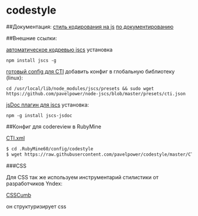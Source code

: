 codestyle
=========

##Документация:
[стиль кодирования на js](js.md)
[по документированию](https://github.com/senchalabs/jsduck/wiki)

##Внешние ссылки:


[автоматическое кодревью jscs](https://github.com/mdevils/node-jscs)
установка

    npm install jscs -g

[готовый config для CTI](https://raw.githubusercontent.com/pavelpower/node-jscs/master/presets/cti.json)
добавить конфиг в глобальную библиотеку (linux):

    cd /usr/local/lib/node_modules/jscs/presets && sudo wget https://github.com/pavelpower/node-jscs/blob/master/presets/cti.json

[jsDoc плагин для jscs](https://github.com/zxqfox/jscs-jsdoc)
установка: 

    npm -g install jscs-jsdoc

##Конфиг для codereview в RubyMine

[CTI.xml](https://github.com/pavelpower/codestyle/blob/master/CTI.xml)

   ```bash
   $ cd .RubyMine60/config/codestyle
   $ wget https://raw.githubusercontent.com/pavelpower/codestyle/master/CTI.xml
   ```

###CSS

Для CSS так же используем инструментарий стилистики от разработчиков Yndex:

[CSSCumb](https://github.com/csscomb/csscomb.js)

он структуризирует css
